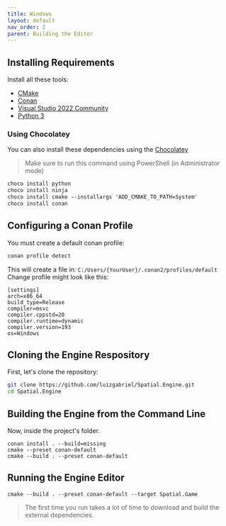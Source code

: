 ```yaml
---
title: Windows
layout: default
nav_order: 2
parent: Building the Editor
---
```


## Installing Requirements

Install all these tools:

- [CMake](https://cmake.org/download/)
- [Conan](https://conan.io/downloads.html)
- [Visual Studio 2022 Community](https://visualstudio.microsoft.com/pt-br/thank-you-downloading-visual-studio/?sku=Community&channel=Release&version=VS2022&source=VSLandingPage&cid=2030&passive=false)
- [Python 3](https://www.python.org/downloads/)

### Using Chocolatey

You can also install these dependencies using the [Chocolatey](https://chocolatey.org/install)

> Make sure to run this command using PowerShell (in Administrator mode)

```ps
choco install python
choco install ninja
choco install cmake --installargs 'ADD_CMAKE_TO_PATH=System'
choco install conan
```

## Configuring a Conan Profile

You must create a default conan profile:

```sh
conan profile detect
```

This will create a file in: `C:/Users/{YourUser}/.conan2/profiles/default`
Change profile might look like this:

```
[settings]
arch=x86_64
build_type=Release
compiler=msvc
compiler.cppstd=20
compiler.runtime=dynamic
compiler.version=193
os=Windows
```

## Cloning the Engine Respository

First, let's clone the repository:

```sh
git clone https://github.com/luizgabriel/Spatial.Engine.git
cd Spatial.Engine
```

## Building the Engine from the Command Line

Now, inside the project's folder.

```
conan install . --build=missing
cmake --preset conan-default
cmake --build . --preset conan-default
```

## Running the Engine Editor

```
cmake --build . --preset conan-default --target Spatial.Game
```

> The first time you run takes a lot of time to download and build the external dependencies.
